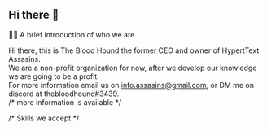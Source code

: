 ## Hi there 👋

🙋‍♀️ A brief introduction of who we are

Hi there, this is The Blood Hound the former CEO and owner of HypertText Assasins.
<br>
We are a non-profit organization for now, after we develop our knowledge we are going to be a profit.
<br>
For more information email us on info.assasins@gmail.com, or DM me on discord at thebloodhound#3439. 
<br>
/* more information is available */

/* Skills we accept */


